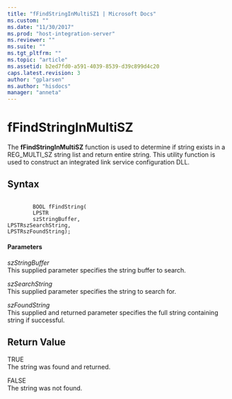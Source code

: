 ```yaml
---
title: "fFindStringInMultiSZ1 | Microsoft Docs"
ms.custom: ""
ms.date: "11/30/2017"
ms.prod: "host-integration-server"
ms.reviewer: ""
ms.suite: ""
ms.tgt_pltfrm: ""
ms.topic: "article"
ms.assetid: b2ed7fd0-a591-4039-8539-d39c899d4c20
caps.latest.revision: 3
author: "gplarsen"
ms.author: "hisdocs"
manager: "anneta"
---
```

# fFindStringInMultiSZ
The **fFindStringInMultiSZ** function is used to determine if string exists in a REG_MULTI_SZ string list and return entire string. This utility function is used to construct an integrated link service configuration DLL.  
  
## Syntax  
  
```  
  
        BOOL fFindString(  
        LPSTR  
        szStringBuffer,  
LPSTRszSearchString,  
LPSTRszFoundString);  
```  
  
#### Parameters  
 *szStringBuffer*  
 This supplied parameter specifies the string buffer to search.  
  
 *szSearchString*  
 This supplied parameter specifies the string to search for.  
  
 *szFoundString*  
 This supplied and returned parameter specifies the full string containing string if successful.  
  
## Return Value  
 TRUE  
 The string was found and returned.  
  
 FALSE  
 The string was not found.